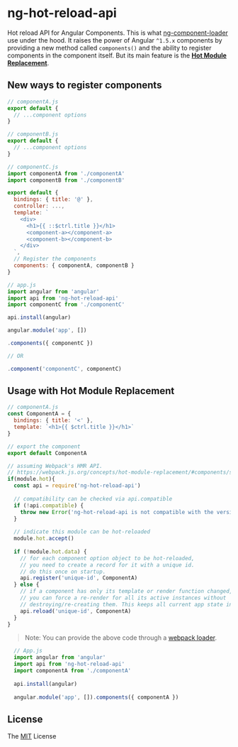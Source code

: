 # ng-hot-reload-api

Hot reload API for Angular Components. This is what [ng-component-loader](https://github.com/owen-it/ng-component-loader) use under the hood. It raises the power of Angular `^1.5.x` components by providing a new method called `components()` and the ability to register components in the component itself. But its main feature is the [**Hot Module Replacement**](https://webpack.js.org/concepts/hot-module-replacement/).

## New ways to register components

```js
// componentA.js
export default {
  // ...component options
}
```

```js
// componentB.js
export default {
  // ...component options
}
```

```js
// componentC.js
import componentA from './componentA'
import componentB from './componentB'

export default {
  bindings: { title: '@' },
  controller: ...,
  template: `
    <div>
      <h1>{{ ::$ctrl.title }}</h1>
      <component-a></component-a>
      <component-b></component-b>
    </div>
  `,
  // Register the components
  components: { componentA, componentB }
}
```

```js
// app.js
import angular from 'angular'
import api from 'ng-hot-reload-api'
import componentC from './componentC'

api.install(angular)

angular.module('app', [])

.components({ componentC })

// OR

.component('componentC', componentC)
```

## Usage with Hot Module Replacement

```js
// componentA.js
const ComponentA = {
  bindings: { title: '<' },
  template: `<h1>{{ $ctrl.title }}</h1>`
}

// export the component
export default ComponentA

// assuming Webpack's HMR API.
// https://webpack.js.org/concepts/hot-module-replacement/#components/sidebar/sidebar.jsx
if(module.hot){
  const api = require('ng-hot-reload-api')
  
  // compatibility can be checked via api.compatible
  if (!api.compatible) {
    throw new Error('ng-hot-reload-api is not compatible with the version of Angular you are using.')
  }
  
  // indicate this module can be hot-reloaded
  module.hot.accept()
  
  if (!module.hot.data) {
    // for each component option object to be hot-reloaded,
    // you need to create a record for it with a unique id.
    // do this once on startup.
    api.register('unique-id', ComponentA)
  } else {
    // if a component has only its template or render function changed,
    // you can force a re-render for all its active instances without
    // destroying/re-creating them. This keeps all current app state intact.
    api.reload('unique-id', ComponentA)
  }
}
```

> Note: You can provide the above code through a [webpack loader](https://webpack.js.org/concepts/loaders/). 

```js
  // App.js
  import angular from 'angular'
  import api from 'ng-hot-reload-api'
  import componentA from './componentA'
  
  api.install(angular)
  
  angular.module('app', []).components({ componentA })
```

## License

The [MIT](LICENSE) License

